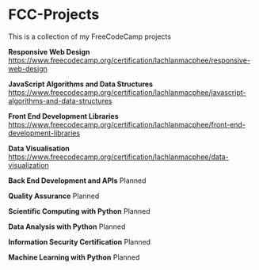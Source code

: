 # FCC-Projects
This is a collection of my FreeCodeCamp projects

__Responsive Web Design__
https://www.freecodecamp.org/certification/lachlanmacphee/responsive-web-design

__JavaScript Algorithms and Data Structures__
https://www.freecodecamp.org/certification/lachlanmacphee/javascript-algorithms-and-data-structures

__Front End Development Libraries__
https://www.freecodecamp.org/certification/lachlanmacphee/front-end-development-libraries

__Data Visualisation__
https://www.freecodecamp.org/certification/lachlanmacphee/data-visualization

__Back End Development and APIs__
Planned

__Quality Assurance__
Planned

__Scientific Computing with Python__
Planned

__Data Analysis with Python__
Planned

__Information Security Certification__
Planned

__Machine Learning with Python__
Planned
